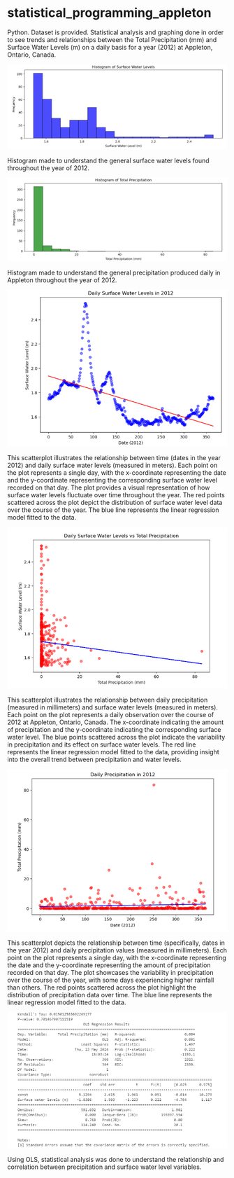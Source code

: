 # statistical_programming_appleton
Python. Dataset is provided. Statistical analysis and graphing done in order to see trends and relationships between the Total Precipitation (mm) and Surface Water Levels (m) on a daily basis for a year (2012) at Appleton, Ontario, Canada.

![alt text](https://github.com/sarapkm/statistical_programming_appleton/blob/main/graphs/Histogram_Surface_Water_Levels.PNG?raw=true)

Histogram made to understand the general surface water levels found throughout the year of 2012.

![alt text](https://github.com/sarapkm/statistical_programming_appleton/blob/main/graphs/Histogram_Total_Precipitation.PNG?raw=true)

Histogram made to understand the general precipitation produced daily in Appleton throughout the year of 2012.

![alt text](https://github.com/sarapkm/statistical_programming_appleton/blob/main/graphs/Scatterplot_Surface_Water_Levels_Vs_Time.PNG?raw=true)

This scatterplot illustrates the relationship between time (dates in the year 2012) and daily surface water levels (measured in meters). Each point on the plot represents a single day, with the x-coordinate representing the date and the y-coordinate representing the corresponding surface water level recorded on that day. The plot provides a visual representation of how surface water levels fluctuate over time throughout the year. The red points scattered across the plot depict the distribution of surface water level data over the course of the year. The blue line represents the linear regression model fitted to the data.

![alt text](https://github.com/sarapkm/statistical_programming_appleton/blob/main/graphs/Scatterplot_Total_Precipitation_Vs_Surface_Water_Levels.PNG?raw=true)

This scatterplot illustrates the relationship between daily precipitation (measured in millimeters) and surface water levels (measured in meters). Each point on the plot represents a daily observation over the course of 2012 at Appleton, Ontario, Canada. The x-coordinate indicating the amount of precipitation and the y-coordinate indicating the corresponding surface water level. The blue points scattered across the plot indicate the variability in precipitation and its effect on surface water levels. The red line represents the linear regression model fitted to the data, providing insight into the overall trend between precipitation and water levels.

![alt text](https://github.com/sarapkm/statistical_programming_appleton/blob/main/graphs/Scatterplot_Total_Precipitation_Vs_Time.PNG?raw=true)

This scatterplot depicts the relationship between time (specifically, dates in the year 2012) and daily precipitation values (measured in millimeters). Each point on the plot represents a single day, with the x-coordinate representing the date and the y-coordinate representing the amount of precipitation recorded on that day. The plot showcases the variability in precipitation over the course of the year, with some days experiencing higher rainfall than others. The red points scattered across the plot highlight the distribution of precipitation data over time. The blue line represents the linear regression model fitted to the data.

![alt text](https://github.com/sarapkm/statistical_programming_appleton/blob/main/graphs/Statistics_Results.PNG?raw=true)

Using OLS, statistical analysis was done to understand the relationship and correlation between precipitation and surface water level variables. 